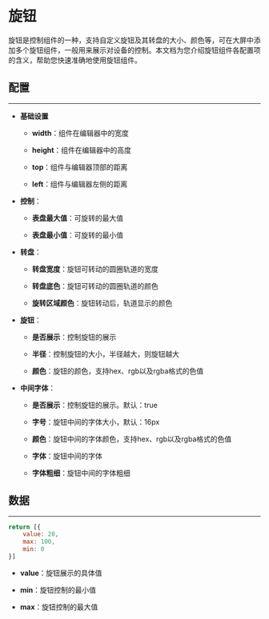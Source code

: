 # 旋钮

旋钮是控制组件的一种，支持自定义旋钮及其转盘的大小、颜色等，可在大屏中添加多个旋钮组件，一般用来展示对设备的控制。本文档为您介绍旋钮组件各配置项的含义，帮助您快速准确地使用旋钮组件。



## 配置

---

- **基础设置**

    - **width**：组件在编辑器中的宽度

    - **height**：组件在编辑器中的高度

    - **top**：组件与编辑器顶部的距离

    - **left**：组件与编辑器左侧的距离


- **控制**：

    - **表盘最大值**：可旋转的最大值

    - **表盘最小值**：可旋转的最小值



- **转盘**：

    - **转盘宽度**：旋钮可转动的圆圈轨道的宽度

    - **转盘底色**：旋钮可转动的圆圈轨道的颜色

    - **旋转区域颜色**：旋钮转动后，轨道显示的颜色



- **旋钮**：

    - **是否展示**：控制旋钮的展示

    - **半径**：控制旋钮的大小，半径越大，则旋钮越大

    - **颜色**：旋钮的颜色，支持hex、rgb以及rgba格式的色值



- **中间字体**：

    - **是否展示**：控制旋钮的展示。默认：true

    - **字号**：旋钮中间的字体大小，默认：16px

    - **颜色**：旋钮中间的字体颜色，支持hex、rgb以及rgba格式的色值

    - **字体**：旋钮中间的字体

    - **字体粗细**：旋钮中间的字体粗细




## 数据

---

```javascript
return [{
    value: 20,
    max: 100,
    min: 0
}]
```

- **value**：旋钮展示的具体值

- **min**：旋钮控制的最小值

- **max**：旋钮控制的最大值